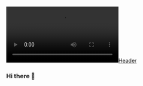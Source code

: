 [![Header](https://github.com/Aayush452-cell/Aayush452-cell/blob/master/header.mp4 "Header")](http://aayushsingh.herokuapp.com/)


### Hi there 👋

<!--
**Aayush452-cell/Aayush452-cell** is a ✨ _special_ ✨ repository because its `README.md` (this file) appears on your GitHub profile.

Here are some ideas to get you started:

- 🔭 I’m currently working on ...
- 🌱 I’m currently learning ...
- 👯 I’m looking to collaborate on ...
- 🤔 I’m looking for help with ...
- 💬 Ask me about ...
- 📫 How to reach me: ...
- 😄 Pronouns: ...
- ⚡ Fun fact: ...
-->
